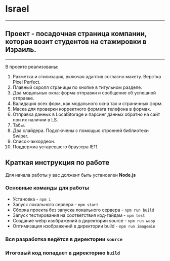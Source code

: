 # Israel
---
## Проект - посадочная страница компании, которая возит студентов на стажировки в Израиль.
---

В проекте реализованы:

1. Разметка и стилизация, включая адаптив согласно макету. Верстка Pixel Perfect.
2. Плавный скролл страницы по кнопке в титульном разделе.
3. Два модальных окна: форма отправки и сообщение об успешной отправке.
4. Валидация всех форм, как модального окна так и страничных форм.
5. Маска для проверки корректного формата телефона в формах.
6. Отправка данных в LocalStorage и парсинг данных обратно на сайт при их наличии в LS.
7. Табы.
8. Два слайдера. Подключены с помощью стронней библиотеки Swiper. 
9. Список-аккордеон.
10. Поддержка устаревшего браузера IE11.

## Краткая инструкция по работе
Для начала работы у вас должент быть установлен **Node.js**

### Основные команды для работы
- Установка - `npm i`
- Запуск локального сервера - `npm start`
- Сборка проекта без запуска локального сервера - `npm run build`
- Запуск тестирования на соответствия код-гайдам - `npm test`
- Создание webp изображений в директории source - `npm run webp`
- Оптимизация изображений в директории build - `npm run imagemin`

### Вся разработка ведётся в директории `source`
### Итоговый код попадает в директорию `build`
